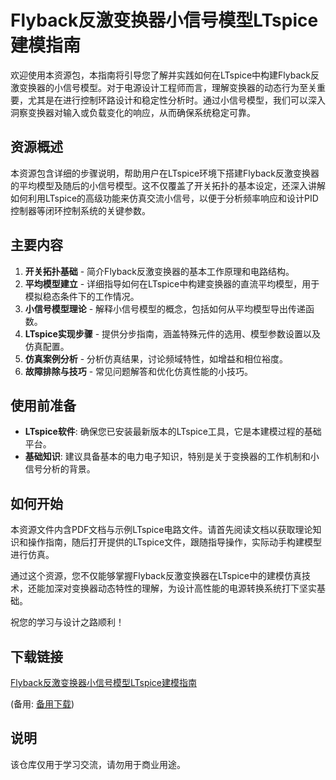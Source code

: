 # Flyback反激变换器小信号模型LTspice建模指南

欢迎使用本资源包，本指南将引导您了解并实践如何在LTspice中构建Flyback反激变换器的小信号模型。对于电源设计工程师而言，理解变换器的动态行为至关重要，尤其是在进行控制环路设计和稳定性分析时。通过小信号模型，我们可以深入洞察变换器对输入或负载变化的响应，从而确保系统稳定可靠。

## 资源概述

本资源包含详细的步骤说明，帮助用户在LTspice环境下搭建Flyback反激变换器的平均模型及随后的小信号模型。这不仅覆盖了开关拓扑的基本设定，还深入讲解如何利用LTspice的高级功能来仿真交流小信号，以便于分析频率响应和设计PID控制器等闭环控制系统的关键参数。

## 主要内容

1. **开关拓扑基础** - 简介Flyback反激变换器的基本工作原理和电路结构。
2. **平均模型建立** - 详细指导如何在LTspice中构建变换器的直流平均模型，用于模拟稳态条件下的工作情况。
3. **小信号模型理论** - 解释小信号模型的概念，包括如何从平均模型导出传递函数。
4. **LTspice实现步骤** - 提供分步指南，涵盖特殊元件的选用、模型参数设置以及仿真配置。
5. **仿真案例分析** - 分析仿真结果，讨论频域特性，如增益和相位裕度。
6. **故障排除与技巧** - 常见问题解答和优化仿真性能的小技巧。

## 使用前准备

- **LTspice软件**: 确保您已安装最新版本的LTspice工具，它是本建模过程的基础平台。
- **基础知识**: 建议具备基本的电力电子知识，特别是关于变换器的工作机制和小信号分析的背景。

## 如何开始

本资源文件内含PDF文档与示例LTspice电路文件。请首先阅读文档以获取理论知识和操作指南，随后打开提供的LTspice文件，跟随指导操作，实际动手构建模型进行仿真。

通过这个资源，您不仅能够掌握Flyback反激变换器在LTspice中的建模仿真技术，还能加深对变换器动态特性的理解，为设计高性能的电源转换系统打下坚实基础。

祝您的学习与设计之路顺利！

## 下载链接
[Flyback反激变换器小信号模型LTspice建模指南](https://pan.quark.cn/s/0315c4e752c0) 

(备用: [备用下载](https://pan.baidu.com/s/1yyltaCAh-V2kAeqZth3ZOw?pwd=1234))

## 说明

该仓库仅用于学习交流，请勿用于商业用途。
